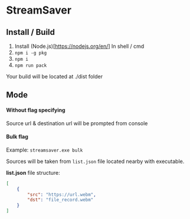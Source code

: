 # StreamSaver

## Install / Build

1. Install (Node.js)[https://nodejs.org/en/]
In shell / cmd
2. `npm i -g pkg`
3. `npm i`
4. `npm run pack`
  
Your build will be located at ./dist folder

## Mode

#### Without flag specifying

Source url & destination url will be prompted from console

#### Bulk flag

Example: `streamsaver.exe bulk`  
  
Sources will be taken from `list.json` file located nearby with executable.  

**list.json** file structure:
```json
[
	{
		"src": "https://url.webm",
		"dst": "file_record.webm"
	}
]
```